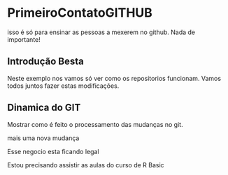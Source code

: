 # PrimeiroContatoGITHUB
isso é só para ensinar as pessoas a mexerem no github. Nada de importante!

## Introdução Besta

Neste exemplo nos vamos só ver como os repositorios funcionam. Vamos todos juntos fazer estas modificações.

## Dinamica do GIT

Mostrar como é feito o processamento das mudanças no git.

mais uma nova mudança

Esse negocio esta ficando legal

Estou precisando assistir as aulas do curso de R Basic
